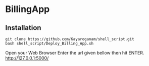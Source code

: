 # BillingApp

## Installation
```
git clone https://github.com/Kayaroganam/shell_script.git
bash shell_script/Deploy_Billing_App.sh

```

Open your Web Browser Enter the url given bellow then hit ENTER.
http://127.0.0.1:5000/
